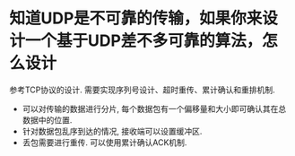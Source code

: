 # 知道UDP是不可靠的传输，如果你来设计一个基于UDP差不多可靠的算法，怎么设计

参考TCP协议的设计. 需要实现序列号设计、超时重传、累计确认和重排机制.

- 可以对传输的数据进行分片, 每个数据包有一个偏移量和大小即可确认其在总数据中的位置.
- 针对数据包乱序到达的情况, 接收端可以设置缓冲区.
- 丢包需要进行重传. 可以使用累计确认ACK机制.
